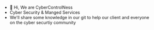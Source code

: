 - 👋 Hi, We are CyberControlNess
- Cyber Security & Manged Services
- We'll share some knowledge in our git to help our client and everyone on the cyber securtiy community
